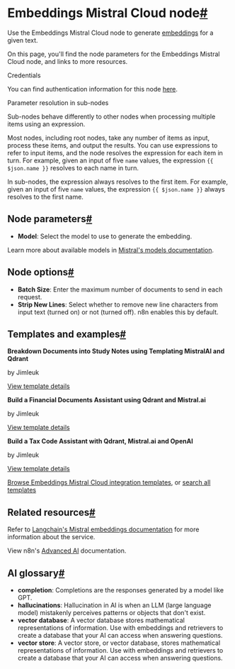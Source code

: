 [](https://github.com/n8n-io/n8n-docs/edit/main/docs/integrations/builtin/cluster-nodes/sub-nodes/n8n-nodes-langchain.embeddingsmistralcloud.md "Edit this page")

# Embeddings Mistral Cloud node[#](#embeddings-mistral-cloud-node "Permanent link")

Use the Embeddings Mistral Cloud node to generate [embeddings](../../../../../glossary/#ai-embedding) for a given text.

On this page, you'll find the node parameters for the Embeddings Mistral Cloud node, and links to more resources.

Credentials

You can find authentication information for this node [here](../../../credentials/mistral/).

Parameter resolution in sub-nodes

Sub-nodes behave differently to other nodes when processing multiple items using an expression.

Most nodes, including root nodes, take any number of items as input, process these items, and output the results. You can use expressions to refer to input items, and the node resolves the expression for each item in turn. For example, given an input of five `name` values, the expression `{{ $json.name }}` resolves to each name in turn.

In sub-nodes, the expression always resolves to the first item. For example, given an input of five `name` values, the expression `{{ $json.name }}` always resolves to the first name.

## Node parameters[#](#node-parameters "Permanent link")

*   **Model**: Select the model to use to generate the embedding.

Learn more about available models in [Mistral's models documentation](https://docs.mistral.ai/platform/pricing/).

## Node options[#](#node-options "Permanent link")

*   **Batch Size**: Enter the maximum number of documents to send in each request.
*   **Strip New Lines**: Select whether to remove new line characters from input text (turned on) or not (turned off). n8n enables this by default.

## Templates and examples[#](#templates-and-examples "Permanent link")

**Breakdown Documents into Study Notes using Templating MistralAI and Qdrant**

by Jimleuk

[View template details](https://n8n.io/workflows/2339-breakdown-documents-into-study-notes-using-templating-mistralai-and-qdrant/)

**Build a Financial Documents Assistant using Qdrant and Mistral.ai**

by Jimleuk

[View template details](https://n8n.io/workflows/2335-build-a-financial-documents-assistant-using-qdrant-and-mistralai/)

**Build a Tax Code Assistant with Qdrant, Mistral.ai and OpenAI**

by Jimleuk

[View template details](https://n8n.io/workflows/2341-build-a-tax-code-assistant-with-qdrant-mistralai-and-openai/)

[Browse Embeddings Mistral Cloud integration templates](https://n8n.io/integrations/embeddings-mistral-cloud/), or [search all templates](https://n8n.io/workflows/)

## Related resources[#](#related-resources "Permanent link")

Refer to [Langchain's Mistral embeddings documentation](https://js.langchain.com/docs/integrations/text_embedding/mistralai) for more information about the service.

View n8n's [Advanced AI](../../../../../advanced-ai/) documentation.

## AI glossary[#](#ai-glossary "Permanent link")

*   **completion**: Completions are the responses generated by a model like GPT.
*   **hallucinations**: Hallucination in AI is when an LLM (large language model) mistakenly perceives patterns or objects that don't exist.
*   **vector database**: A vector database stores mathematical representations of information. Use with embeddings and retrievers to create a database that your AI can access when answering questions.
*   **vector store**: A vector store, or vector database, stores mathematical representations of information. Use with embeddings and retrievers to create a database that your AI can access when answering questions.